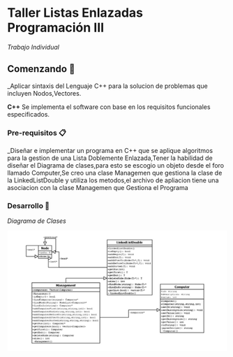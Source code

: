 # Taller Listas Enlazadas Programación III 

_Trabajo Individual_

## Comenzando 🚀

_Aplicar sintaxis del Lenguaje C++ para la solucion de problemas que incluyen Nodos,Vectores.

 **C++** Se implementa el software con base en los requisitos funcionales especificados.


### Pre-requisitos 📋

_Diseñar e implementar un programa en C++ que se aplique algoritmos para la gestion de una Lista Doblemente Enlazada,Tener la habilidad de diseñar el Diagrama de clases,para esto se escogio un objeto desde el foro llamado Computer,Se creo una clase Managemen que gestiona la clase de la LinkedListDouble y utiliza los metodos,el archivo de apliacion tiene una asociacion con la clase Managemen que Gestiona el Programa

### Desarrollo 🔧

_Diagrama de Clases_

![](imagenes/Diagrama%20de%20clases.png)
